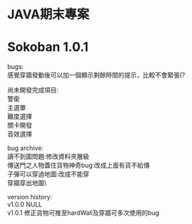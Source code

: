 # JAVA期末專案
# Sokoban 1.0.1

bugs: \
感覺穿牆發動後可以加一個顯示剩餘時間的提示，比較不會緊張(?

尚未開發完成項目:\
  警衛\
  主選單\
  難度選擇\
  關卡開發\
  音效選擇

bug archive: \
  讀不到圖問題:修改資料夾層級\
  傳送門之人物蓋住貨物神奇bug:改成上面有貨不給傳\
  子彈可以穿過地圖:改成不能穿\
  穿牆穿出地圖\

version history:\
v1.0.0 NULL\
v1.0.1 修正貨物可推至hardWall及穿牆可多次使用的bug
